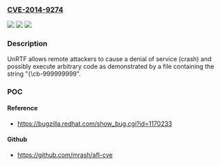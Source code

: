 ### [CVE-2014-9274](https://cve.mitre.org/cgi-bin/cvename.cgi?name=CVE-2014-9274)
![](https://img.shields.io/static/v1?label=Product&message=n%2Fa&color=blue)
![](https://img.shields.io/static/v1?label=Version&message=n%2Fa&color=blue)
![](https://img.shields.io/static/v1?label=Vulnerability&message=n%2Fa&color=brighgreen)

### Description

UnRTF allows remote attackers to cause a denial of service (crash) and possibly execute arbitrary code as demonstrated by a file containing the string "{\cb-999999999".

### POC

#### Reference
- https://bugzilla.redhat.com/show_bug.cgi?id=1170233

#### Github
- https://github.com/mrash/afl-cve


